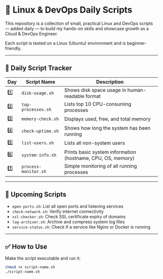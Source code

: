 # 🐧 Linux & DevOps Daily Scripts

This repository is a collection of small, practical Linux and DevOps scripts — added daily — to build my hands-on skills and showcase growth as a Cloud & DevOps Engineer.

Each script is tested on a Linux (Ubuntu) environment and is beginner-friendly.

---

## 📅 Daily Script Tracker

| Day | Script Name | Description |
|-----|-------------|-------------|
| 1️⃣  | `disk-usage.sh` | Shows disk space usage in human-readable format |
| 2️⃣  | `top-processes.sh` | Lists top 10 CPU-consuming processes |
| 3️⃣  | `memory-check.sh` | Displays used, free, and total memory |
| 4️⃣  | `check-uptime.sh` | Shows how long the system has been running |
| 5️⃣  | `list-users.sh` | Lists all non-system users |
| 6️⃣  | `system-info.sh` | Prints basic system information (hostname, CPU, OS, memory) |
| 7️⃣  | `process-monitor.sh` | Simple monitoring of all running processes |

---

## 🔁 Upcoming Scripts

- `open-ports.sh`: List all open ports and listening services
- `check-network.sh`: Verify internet connectivity
- `ssl-checker.sh`: Check SSL certificate expiry of domains
- `log-archiver.sh`: Archive and compress system log files
- `service-status.sh`: Check if a service like Nginx or Docker is running

---

## ✅ How to Use

Make the script executable and run it:

```bash
chmod +x script-name.sh
./script-name.sh
